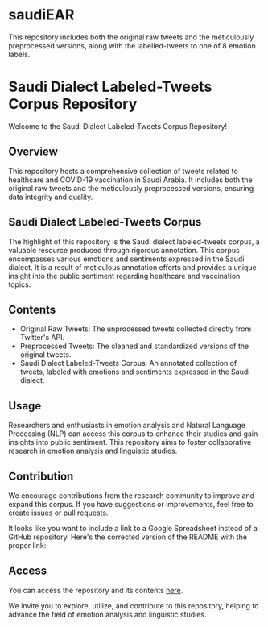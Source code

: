# saudiEAR
This repository includes both the original raw tweets and the meticulously preprocessed versions, along with the labelled-tweets to one of 8 emotion labels. 

# Saudi Dialect Labeled-Tweets Corpus Repository

Welcome to the Saudi Dialect Labeled-Tweets Corpus Repository! 

## Overview
This repository hosts a comprehensive collection of tweets related to healthcare and COVID-19 vaccination in Saudi Arabia. It includes both the original raw tweets and the meticulously preprocessed versions, ensuring data integrity and quality.

## Saudi Dialect Labeled-Tweets Corpus
The highlight of this repository is the Saudi dialect labeled-tweets corpus, a valuable resource produced through rigorous annotation. This corpus encompasses various emotions and sentiments expressed in the Saudi dialect. It is a result of meticulous annotation efforts and provides a unique insight into the public sentiment regarding healthcare and vaccination topics.

## Contents
- Original Raw Tweets: The unprocessed tweets collected directly from Twitter's API.
- Preprocessed Tweets: The cleaned and standardized versions of the original tweets.
- Saudi Dialect Labeled-Tweets Corpus: An annotated collection of tweets, labeled with emotions and sentiments expressed in the Saudi dialect.

## Usage
Researchers and enthusiasts in emotion analysis and Natural Language Processing (NLP) can access this corpus to enhance their studies and gain insights into public sentiment. This repository aims to foster collaborative research in emotion analysis and linguistic studies.

## Contribution
We encourage contributions from the research community to improve and expand this corpus. If you have suggestions or improvements, feel free to create issues or pull requests.

It looks like you want to include a link to a Google Spreadsheet instead of a GitHub repository. Here's the corrected version of the README with the proper link:

## Access
You can access the repository and its contents [here](https://docs.google.com/spreadsheets/d/1-1uRGtYdTbjXKICq6kSGW_Ov8V_GPpzko8G7lhc1Qwg/edit?usp=sharing).

We invite you to explore, utilize, and contribute to this repository, helping to advance the field of emotion analysis and linguistic studies.

